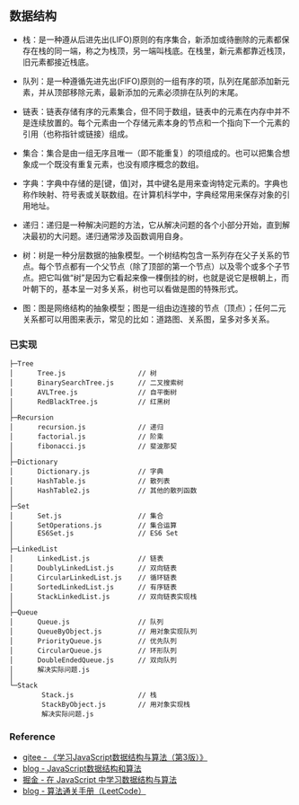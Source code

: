 ## 数据结构

- 栈：是一种遵从后进先出(LIFO)原则的有序集合，新添加或待删除的元素都保存在栈的同一端，称之为栈顶，另一端叫栈底。在栈里，新元素都靠近栈顶，旧元素都接近栈底。

- 队列：是一种遵循先进先出(FIFO)原则的一组有序的项，队列在尾部添加新元素，并从顶部移除元素，最新添加的元素必须排在队列的末尾。

- 链表：链表存储有序的元素集合，但不同于数组，链表中的元素在内存中并不是连续放置的。每个元素由一个存储元素本身的节点和一个指向下一个元素的引用（也称指针或链接）组成。

- 集合：集合是由一组无序且唯一（即不能重复）的项组成的。也可以把集合想象成一个既没有重复元素，也没有顺序概念的数组。

- 字典：字典中存储的是[键，值]对，其中键名是用来查询特定元素的。字典也称作映射、符号表或关联数组。在计算机科学中，字典经常用来保存对象的引用地址。

- 递归：递归是一种解决问题的方法，它从解决问题的各个小部分开始，直到解决最初的大问题。递归通常涉及函数调用自身。

- 树：树是一种分层数据的抽象模型。一个树结构包含一系列存在父子关系的节点。每个节点都有一个父节点（除了顶部的第一个节点）以及零个或多个子节点。把它叫做“树”是因为它看起来像一棵倒挂的树，也就是说它是根朝上，而叶朝下的，基本呈一对多关系，树也可以看做是图的特殊形式。

- 图：图是网络结构的抽象模型；图是一组由边连接的节点（顶点）；任何二元关系都可以用图来表示，常见的比如：道路图、关系图，呈多对多关系。

### 已实现
```tree /f
├─Tree
│      Tree.js                  // 树
│      BinarySearchTree.js      // 二叉搜索树
│      AVLTree.js               // 自平衡树
│      RedBlackTree.js          // 红黑树
│      
├─Recursion
│      recursion.js             // 递归
│      factorial.js             // 阶乘
│      fibonacci.js             // 斐波那契
│      
├─Dictionary
│      Dictionary.js            // 字典
│      HashTable.js             // 散列表
│      HashTable2.js            // 其他的散列函数
│      
├─Set
│      Set.js                   // 集合
│      SetOperations.js         // 集合运算
│      ES6Set.js                // ES6 Set
│      
├─LinkedList
│      LinkedList.js            // 链表
│      DoublyLinkedList.js      // 双向链表
│      CircularLinkedList.js    // 循环链表
│      SortedLinkedList.js      // 有序链表
│      StackLinkedList.js       // 双向链表实现栈
│      
├─Queue
│      Queue.js                 // 队列
│      QueueByObject.js         // 用对象实现队列
│      PriorityQueue.js         // 优先队列
│      CircularQueue.js         // 环形队列
│      DoubleEndedQueue.js      // 双向队列
│      解决实际问题.js
│      
└─Stack
        Stack.js                // 栈
        StackByObject.js        // 用对象实现栈
        解决实际问题.js
```

### Reference
- [gitee - 《学习JavaScript数据结构与算法（第3版）》](https://gitee.com/mewcoder/fe-book/raw/master/%E5%AD%A6%E4%B9%A0JavaScript%E6%95%B0%E6%8D%AE%E7%BB%93%E6%9E%84%E4%B8%8E%E7%AE%97%E6%B3%95%EF%BC%88%E7%AC%AC3%E7%89%88%EF%BC%89.pdf)
- [blog - JavaScript数据结构和算法](https://wangtunan.github.io/blog/books/javascript/algorithm.html)
- [掘金 - 在 JavaScript 中学习数据结构与算法](https://juejin.cn/post/6844903482432962573#heading-13)
- [blog - 算法通关手册（LeetCode）](https://algo.itcharge.cn/)
